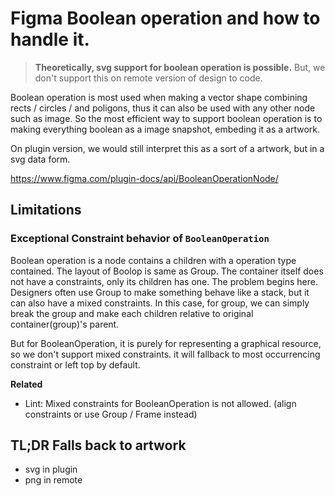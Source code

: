 # Figma Boolean operation and how to handle it.

> **Theoretically, svg support for boolean operation is possible.** But, we don't support this on remote version of design to code.

Boolean operation is most used when making a vector shape combining rects / circles / and poligons, thus it can also be used with any other node such as image. So the most efficient way to support boolean operation is to making everything boolean as a image snapshot, embeding it as a artwork.

On plugin version, we would still interpret this as a sort of a artwork, but in a svg data form.

https://www.figma.com/plugin-docs/api/BooleanOperationNode/

## Limitations

### Exceptional Constraint behavior of `BooleanOperation`

Boolean operation is a node contains a children with a operation type contained. The layout of Boolop is same as Group. The container itself does not have a constraints, only its children has one. The problem begins here. Designers often use Group to make something behave like a stack, but it can also have a mixed constraints. In this case, for group, we can simply break the group and make each children relative to original container(group)'s parent.

But for BooleanOperation, it is purely for representing a graphical resource, so we don't support mixed constraints. it will fallback to most occurrencing constraint or left top by default.

**Related**

- Lint: Mixed constraints for BooleanOperation is not allowed. (align constraints or use Group / Frame instead)

## TL;DR Falls back to artwork

- svg in plugin
- png in remote
